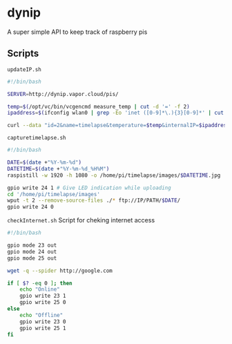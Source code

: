 # dynip
A super simple API to keep track of raspberry pis


## Scripts
`updateIP.sh`
```bash
#!/bin/bash

SERVER=http://dynip.vapor.cloud/pis/

temp=$(/opt/vc/bin/vcgencmd measure_temp | cut -d '=' -f 2)
ipaddress=$(ifconfig wlan0 | grep -Eo 'inet ([0-9]*\.){3}[0-9]*' | cut -d ' ' -f 2)

curl --data "id=2&name=timelapse&temperature=$temp&internalIP=$ipaddress" $SERVER
```

`capturetimelapse.sh`
```bash
#!/bin/bash

DATE=$(date +"%Y-%m-%d")
DATETIME=$(date +"%Y-%m-%d_%H%M")
raspistill -w 1920 -h 1080 -o /home/pi/timelapse/images/$DATETIME.jpg

gpio write 24 1 # Give LED indication while uploading
cd '/home/pi/timelapse/images'
wput -t 2 --remove-source-files ./* ftp://IP/PATH/$DATE/
gpio write 24 0
```

 `checkInternet.sh` Script for cheking internet access
```bash
#!/bin/bash

gpio mode 23 out
gpio mode 24 out
gpio mode 25 out

wget -q --spider http://google.com

if [ $? -eq 0 ]; then
    echo "Online"
    gpio write 23 1
    gpio write 25 0
else
    echo "Offline"
    gpio write 23 0
    gpio write 25 1
fi
```

